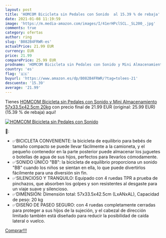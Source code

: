 ```yaml
---
layout: post
title: 'HOMCOM Bicicleta sin Pedales con Sonido  al 15.39 % de rebaja'
date: 2021-01-08 11:19:59
image: 'https://m.media-amazon.com/images/I/41erHPclSCL._SL200_.jpg'
comments: true
category: ofertas
author: ring
slug: 'B082B4FRWR-es'
actualPrice: 21.99 EUR
currency: EUR
price: 21.99
comparePrice: 25.99 EUR
prodname: 'HOMCOM Bicicleta sin Pedales con Sonido y Mini Almacenamiento 57x33.5x42.5cm 20kg'
country: 'es'
flag: '🇪🇸'
buyurl: 'https://www.amazon.es/dp/B082B4FRWR/?tag=tolees-21'
descuento: '15.39'
average: '21.99'
---
```


Tienes [HOMCOM Bicicleta sin Pedales con Sonido y Mini Almacenamiento 57x33.5x42.5cm 20kg](https://www.amazon.es/dp/B082B4FRWR/?tag=tolees-21) con precio final de  21.99 EUR (original: 25.99 EUR) (15.39 %  de rebaja) aqui!

[![HOMCOM Bicicleta sin Pedales con Sonido ](https://m.media-amazon.com/images/I/41erHPclSCL._SL200_.jpg)](https://www.amazon.es/dp/B082B4FRWR/?tag=tolees-21)

🔎:

- ✅BICICLETA CONVENIENTE: la bicicleta de equilibrio para bebés de tamaño compacto se puede llevar fácilmente a la camioneta, y el pequeño contenedor en la parte posterior puede almacenar los juguetes o botellas de agua de sus hijos, perfectos para llevarlos cómodamente.
- ✅SONIDO ÚNICO "BB": la bicicleta de equilibrio proporciona un sonido "BB" cuando los niños se sientan en ella, lo que puede divertirlos fácilmente para una diversión sin fin.
- ✅SILENCIOSO Y TRANQUILO: Equipado con 4 ruedas TPR a prueba de pinchazos, que absorben los golpes y son resistentes al desgaste para un viaje suave y silencioso.
- ✅DIMENSIÓN: Dimensión total: 57x33.5x42.5cm (LxANxAL), Capacidad de peso: 20 kg
- ✅DISEÑO DE PASEO SEGURO: con 4 ruedas completamente cerradas para proteger a sus hijos de la sujeción, y el cabezal de dirección limitado también está diseñado para reducir la posibilidad de caída lateral o vuelco.

[Comprar!!!](https://www.amazon.es/dp/B082B4FRWR/?tag=tolees-21)

